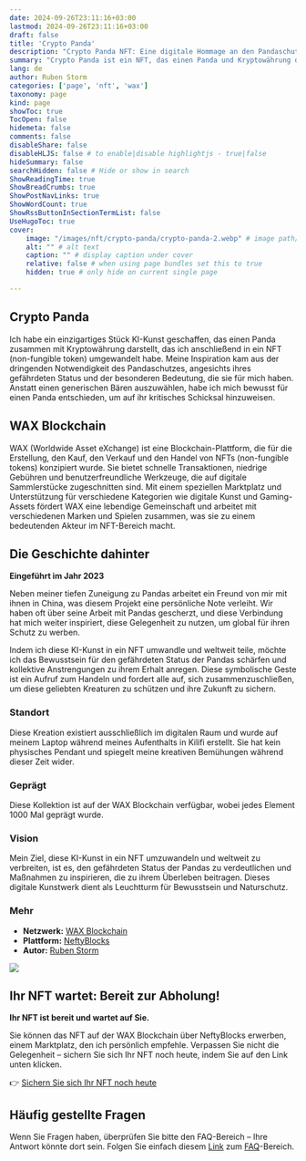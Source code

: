 ```yaml
---
date: 2024-09-26T23:11:16+03:00
lastmod: 2024-09-26T23:11:16+03:00
draft: false
title: 'Crypto Panda'
description: "Crypto Panda NFT: Eine digitale Hommage an den Pandaschutz"
summary: "Crypto Panda ist ein NFT, das einen Panda und Kryptowährung darstellt und geschaffen wurde, um das Bewusstsein für den Pandaschutz zu fördern. Es wurde 2023 auf der WAX-Blockchain veröffentlicht und ist in einer limitierten Auflage von 1000 Exemplaren auf NeftyBlocks erhältlich. Dieses digitale Kunstwerk spiegelt die persönliche Verbindung des Künstlers zu Pandas wider und zielt darauf ab, zu Maßnahmen für ihren Schutz zu inspirieren."
lang: de
author: Ruben Storm
categories: ['page', 'nft', 'wax']
taxonomy: page
kind: page
showToc: true
TocOpen: false
hidemeta: false
comments: false
disableShare: false
disableHLJS: false # to enable|disable highlightjs - true|false
hideSummary: false
searchHidden: false # Hide or show in search
ShowReadingTime: true
ShowBreadCrumbs: true
ShowPostNavLinks: true
ShowWordCount: true
ShowRssButtonInSectionTermList: false
UseHugoToc: true
cover:
    image: "/images/nft/crypto-panda/crypto-panda-2.webp" # image path/url
    alt: "" # alt text
    caption: "" # display caption under cover
    relative: false # when using page bundles set this to true
    hidden: true # only hide on current single page

---
```


## Crypto Panda

Ich habe ein einzigartiges Stück KI-Kunst geschaffen, das einen Panda zusammen mit Kryptowährung darstellt, das ich anschließend in ein NFT (non-fungible token) umgewandelt habe. Meine Inspiration kam aus der dringenden Notwendigkeit des Pandaschutzes, angesichts ihres gefährdeten Status und der besonderen Bedeutung, die sie für mich haben. Anstatt einen generischen Bären auszuwählen, habe ich mich bewusst für einen Panda entschieden, um auf ihr kritisches Schicksal hinzuweisen.

## WAX Blockchain

WAX (Worldwide Asset eXchange) ist eine Blockchain-Plattform, die für die Erstellung, den Kauf, den Verkauf und den Handel von NFTs (non-fungible tokens) konzipiert wurde. Sie bietet schnelle Transaktionen, niedrige Gebühren und benutzerfreundliche Werkzeuge, die auf digitale Sammlerstücke zugeschnitten sind. Mit einem speziellen Marktplatz und Unterstützung für verschiedene Kategorien wie digitale Kunst und Gaming-Assets fördert WAX eine lebendige Gemeinschaft und arbeitet mit verschiedenen Marken und Spielen zusammen, was sie zu einem bedeutenden Akteur im NFT-Bereich macht.

## Die Geschichte dahinter
**Eingeführt im Jahr 2023**

Neben meiner tiefen Zuneigung zu Pandas arbeitet ein Freund von mir mit ihnen in China, was diesem Projekt eine persönliche Note verleiht. Wir haben oft über seine Arbeit mit Pandas gescherzt, und diese Verbindung hat mich weiter inspiriert, diese Gelegenheit zu nutzen, um global für ihren Schutz zu werben.

Indem ich diese KI-Kunst in ein NFT umwandle und weltweit teile, möchte ich das Bewusstsein für den gefährdeten Status der Pandas schärfen und kollektive Anstrengungen zu ihrem Erhalt anregen. Diese symbolische Geste ist ein Aufruf zum Handeln und fordert alle auf, sich zusammenzuschließen, um diese geliebten Kreaturen zu schützen und ihre Zukunft zu sichern.

### Standort

Diese Kreation existiert ausschließlich im digitalen Raum und wurde auf meinem Laptop während meines Aufenthalts in Kilifi erstellt. Sie hat kein physisches Pendant und spiegelt meine kreativen Bemühungen während dieser Zeit wider.

### Geprägt

Diese Kollektion ist auf der WAX Blockchain verfügbar, wobei jedes Element 1000 Mal geprägt wurde.

### Vision

Mein Ziel, diese KI-Kunst in ein NFT umzuwandeln und weltweit zu verbreiten, ist es, den gefährdeten Status der Pandas zu verdeutlichen und Maßnahmen zu inspirieren, die zu ihrem Überleben beitragen. Dieses digitale Kunstwerk dient als Leuchtturm für Bewusstsein und Naturschutz.

### Mehr

- **Netzwerk:** [WAX Blockchain][defWAXExplorer]
- **Plattform:** [NeftyBlocks][defNFTlink]
- **Autor:** [Ruben Storm][defHomepageLink]

![][defNFTimage]

## Ihr NFT wartet: Bereit zur Abholung!
**Ihr NFT ist bereit und wartet auf Sie.**

Sie können das NFT auf der WAX Blockchain über NeftyBlocks erwerben, einem Marktplatz, den ich persönlich empfehle. Verpassen Sie nicht die Gelegenheit – sichern Sie sich Ihr NFT noch heute, indem Sie auf den Link unten klicken.

&#x1F449; [Sichern Sie sich Ihr NFT noch heute][defNFTlink]

## Häufig gestellte Fragen

Wenn Sie Fragen haben, überprüfen Sie bitte den FAQ-Bereich – Ihre Antwort könnte dort sein. Folgen Sie einfach diesem [Link][defFAQlink] zum [FAQ][defFAQlink]-Bereich.


[defNFTlink]: https://neftyblocks.com/collection/cryptospanda
[defNFTimage]: /images/nft/crypto-panda/crypto-panda-1.webp
[defFAQlink]: /de/faq
[defHomepageLink]: https://rubenstorm.github.io/
[defWAXExplorer]: https://waxblock.io/

